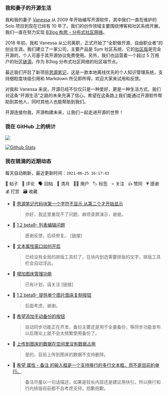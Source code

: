 ### 我和妻子的开源生活

我和我的妻子 [Vanessa](https://github.com/Vanessa219) 从 2009 年开始编写开源软件，其中我们一直在维护的 Solo 项目到现在已经有 10 年了。我们的创作领域主要围绕博客和社区系统开展，我们一直在努力实现 [B3log 构思 - 分布式社区网络](https://ld246.com/article/1546941897596)。

2018 年初，我和 Vanessa 从公司离职，正式开始了“全职做开源、自由职业者”的创业生涯。我们建立了一家公司，主要产品是 Sym 社区系统，它的[社区版](https://github.com/88250/symphony)是完全开源的，个人可基于其开源协议免费使用。另外，我们也运营着一个超过 5 万用户的社区[链滴](https://ld246.com)，作为 B3log 分布式社区网络的社区端节点。

最近我们开启了新项目[思源笔记](https://github.com/siyuan-note/siyuan)，这是一款本地离线优先的个人知识管理系统，支持细粒度块级引用和 Markdown 所见即所得，欢迎大家来试用和反馈。

对我和 Vanessa 来说，开源已经不仅仅只是一种爱好，更是一种生活方式，我们对这条“开源生活”之路的未来充满了信心。希望在这条路上我们能通过开源软件帮助到其他人，同时其他人也能帮助到我们。

开源连接你我，开源构建未来，让我们一起走进开源的世界！

### 我在 GitHub 上的统计

<a title="Hits" target="_blank" href="https://github.com/88250/88250"><img src="https://hits.b3log.org/88250/88250.svg"></a>

[![Github Stats](https://github-readme-stats.vercel.app/api?username=88250&theme=tokyonight&show_icons=true)](https://github.com/88250)

<!--events start -->

### 我在链滴的近期动态

每天自动刷新，最近更新时间：`2021-06-25 16:17:43`

📝 帖子 &nbsp; 💬 评论 &nbsp; 🗣 回帖 &nbsp; 🌙 清月 &nbsp; 👨‍💻 用户 &nbsp; 🏷️ 标签 &nbsp; ⭐️ 关注 &nbsp; 👍 赞同 &nbsp; 💗 感谢 &nbsp; 💰 打赏 &nbsp; 🗃 收藏

* 💬 [思源笔记代码块第一个字符不显示 从第二个才开始显示](https://ld246.com/article/1624600352400/comment/1624608087077#comments)

  > 你好，我这里重现不了问题，麻烦录屏演示，谢谢。
* 💬 [1.2 beta9- 列表编辑问题](https://ld246.com/article/1624607582269/comment/1624608034622#comments)

  > 感谢反馈，后续修复。 [链接]
* 💬 [文本属性窗口如何开启](https://ld246.com/article/1624606622561/comment/1624607704587#comments)

  > 已经没有全局的排版工具栏了，在块内划选需要排版的文字，排版工具栏会自动浮出。
* 💬 [增加图床管理功能](https://ld246.com/article/1624597835104/comment/1624607588386#comments)

  > 已有计划，请关注 [链接]
* 💬 [1.2 beta9- 提供单个图片图床复制按钮](https://ld246.com/article/1624593560318/comment/1624607540442#comments)

  > 后面考虑，谢谢。
* 💬 [希望添加手动备份的按钮](https://ld246.com/article/1624589937542/comment/1624591190024#comments)

  > 自动同步功能正在开发，备份主要还是用于全量备份，等同步功能发布以后理论上就不会太频繁使用备份了。
* 💬 [上传到图床的数据在空间里没有数据占用](https://ld246.com/article/1624512164535/comment/1624589346967#comments)

  > 是的，目前上传到图床的数据不支持删除。
* 💬 [希望 属性 - 备注 的输入框是一个支持换行的多行文本框，而不是目前的单行。](https://ld246.com/article/1624588375529/comment/1624589299969#comments)

  > 备注尽量以一句话描述，如果是较长内容还是建议用块引。所以换行和行内排版目前都不会考虑支持，抱歉抱歉。


<!--events end -->
